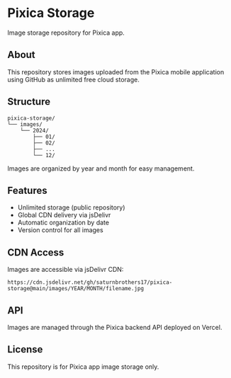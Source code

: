 # Pixica Storage

Image storage repository for Pixica app.

## About

This repository stores images uploaded from the Pixica mobile application using GitHub as unlimited free cloud storage.

## Structure

```
pixica-storage/
└── images/
    └── 2024/
        ├── 01/
        ├── 02/
        ├── ...
        └── 12/
```

Images are organized by year and month for easy management.

## Features

- Unlimited storage (public repository)
- Global CDN delivery via jsDelivr
- Automatic organization by date
- Version control for all images

## CDN Access

Images are accessible via jsDelivr CDN:
```
https://cdn.jsdelivr.net/gh/saturnbrothers17/pixica-storage@main/images/YEAR/MONTH/filename.jpg
```

## API

Images are managed through the Pixica backend API deployed on Vercel.

## License

This repository is for Pixica app image storage only.
